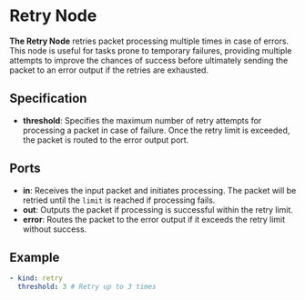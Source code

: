 # Retry Node

**The Retry Node** retries packet processing multiple times in case of errors. This node is useful for tasks prone to temporary failures, providing multiple attempts to improve the chances of success before ultimately sending the packet to an error output if the retries are exhausted.

## Specification

- **threshold**: Specifies the maximum number of retry attempts for processing a packet in case of failure. Once the retry limit is exceeded, the packet is routed to the error output port.

## Ports

- **in**: Receives the input packet and initiates processing. The packet will be retried until the `limit` is reached if processing fails.
- **out**: Outputs the packet if processing is successful within the retry limit.
- **error**: Routes the packet to the error output if it exceeds the retry limit without success.

## Example

```yaml
- kind: retry
  threshold: 3 # Retry up to 3 times
```
